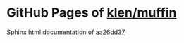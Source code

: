 GitHub Pages of [klen/muffin](https://github.com/klen/muffin.git)
===
Sphinx html documentation of [aa26dd37](https://github.com/klen/muffin/tree/aa26dd37344848f8045cf7ddf5f490b828f13b89)
